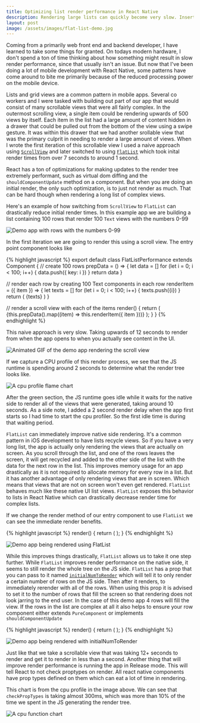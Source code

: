 ```yaml
---
title: Optimizing list render performance in React Native
description: Rendering large lists can quickly become very slow. Insert FlatList.
layout: post
image: /assets/images/flat-list-demo.jpg
---
```


Coming from a primarily web front end and backend developer, I have learned to take some things for granted. On todays modern hardware, I don't spend a ton of time thinking about how something might result in slow render performance, since that usually isn't an issue. But now that I've been doing a lot of mobile development with React Native, some patterns have come around to bite me primarily because of the reduced processing power on the mobile device.

Lists and grid views are a common pattern in mobile apps. Several co workers and I were tasked with building out part of our app that would consist of many scrollable views that were all fairly complex. In the outermost scrolling view, a single item could be rendering upwards of 500 views by itself. Each item in the list had a large amount of content hidden in a drawer that could be pulled out from the bottom of the view using a swipe gesture. It was within this drawer that we had another srollable view that was the primary culprit in needing to render a large amount of views. When I wrote the first iteration of this scrollable view I used a naive approach using [`ScrollView`](https://facebook.github.io/react-native/docs/scrollview.html) and later switched to using [`FlatList`](https://facebook.github.io/react-native/docs/flatlist.html) which took inital render times from over 7 seconds to around 1 second.

React has a ton of optimizations for making updates to the render tree extremely performant, such as virtual dom diffing and the `shouldComponentUpdate` method on a component. But when you are doing an initial render, the only such optimization, is to just not render as much. That can be hard though when rendering a long list of complex views.

Here's an example of how switching from `ScrollView` to `FlatList` can drastically reduce initial render times.
In this example app we are building a list containing 100 rows that render 100 `Text` views with the numbers 0-99

![Demo app with rows with the numbers 0-99](/assets/images/flat-list-demo.jpg)

In the first iteration we are going to render this using a scroll view. The entry point component looks like

{% highlight javascript %}
export default class FlatListPerformance extends Component {
  // create 100 rows
  prepData = () => {
    let data = []
    for (let i = 0; i < 100; i++) {
      data.push({ key: i })
    }
    return data
  }

  // render each row by creating 100 Text components in each row 
  renderItem = ({ item }) => {
    let texts = []
    for (let i = 0; i < 100; i++) {
      texts.push(<Text key={i} style={styles.text}>{i}</Text>)
    }
    return (
      <View style={styles.item} key={item.key}>
        {texts}
      </View>
    )
  }

  // render a scroll view with each of the items
  render() {
    return (
      <ScrollView style={styles.container}>
        {this.prepData().map((item) => this.renderItem({ item }))}
      </ScrollView>
    );
  }
}
{% endhighlight %}

This naive approach is very slow. Taking upwards of 12 seconds to render from when the app opens to when you actually see content in the UI.

![Animated GIF of the demo app rendering the scroll view](/assets/images/scroll-view.gif)

If we capture a CPU profile of this render process, we see that the JS runtime is spending around 2 seconds to determine what the render tree looks like. 

![A cpu profile flame chart](/assets/images/scroll-view-cpu-profile.jpg)

After the green section, the JS runtime goes idle while it waits for the native side to render all of the views that were generated, taking around 10 seconds. As a side note, I added a 2 second render delay when the app first starts so I had time to start the cpu profiler. So the first idle time is during that waiting period.

`FlatList` can immediately improve native side rendering. It's a common pattern in iOS development to have lists recycle views. So if you have a very long list, the app is actually only rendering the views that are actually on screen. As you scroll through the list, and one of the rows leaves the screen, it will get recycled and added to the other side of the list with the data for the next row in the list. This improves memory usage for an app drastically as it is not required to allocate memory for every row in a list. But it has another advantage of only rendering views that are in screen. Which means that views that are not on screen won't even get rendered. `FlatList` behaves much like these native UI list views. `FlatList` exposes this behavior to lists in React Native which can drastically decrease render time for complex lists.

If we change the render method of our entry component to use `FlatList` we can see the immediate render benefits.

{% highlight javascript %}
render() {
  return (
    <FlatList
      data={this.prepData()}
      renderItem={this.renderItem}
      styles={styles.container}
    />
  );
}
{% endhighlight %}

![Demo app being rendered using FlatList](/assets/images/flat-list.gif)

While this improves things drastically, `FlatList` allows us to take it one step further. While `FlatList` improves render performance on the native side, it seems to still render the whole tree on the JS side. `FlatList` has a prop that you can pass to it named [`initialNumToRender`](https://facebook.github.io/react-native/docs/flatlist.html#initialnumtorender) which will tell it to only render a certain number of rows on the JS side. Then after it renders, to immediately rerender with all of the rows. When using this prop it is advised to set it to the number of rows that fill the screen so that rendering does not look jarring to the end user. In the case of this demo app 4 rows will fill the view. If the rows in the list are complex at all it also helps to ensure your row component either extends `PureComponent` or implements `shouldComponentUpdate`

{% highlight javascript %}
render() {
  return (
    <FlatList
      data={this.prepData()}
      renderItem={this.renderItem}
      styles={styles.container}
      initialNumToRender={4}
    />
  );
}
{% endhighlight %}

![Demo app being rendered with initialNumToRender](/assets/images/initial-num-to-render.gif)

Just like that we take a scrollable view that was taking 12+ seconds to render and get it to render in less than a second. Another thing that will improve render performance is running the app in Release mode. This will tell React to not check proptypes on render. All react native components have prop types defined on them which can eat a lot of time in rendering.

This chart is from the cpu profile in the image above. We can see that `checkPropTypes` is taking almost 300ms, which was more than 10% of the time we spent in the JS generating the render tree.

![A cpu function chart](/assets/images/profile-chart.jpg)
